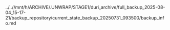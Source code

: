 ../..//mnt/h/ARCHIVE/.UNWRAP/STAGE1/duri_archive/full_backup_2025-08-04_15-17-21/backup_repository/current_state_backup_20250731_093500/backup_info.md